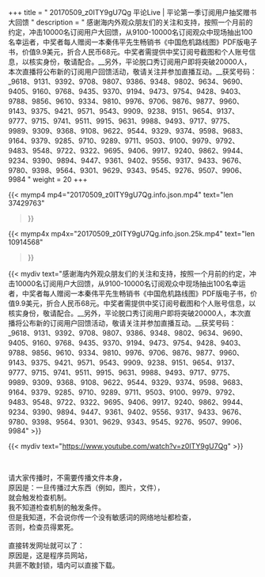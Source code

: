 +++
title = " 20170509_z0ITY9gU7Qg 平论Live | 平论第一季订阅用户抽奖赠书大回馈 "
description = " 感谢海内外观众朋友们的关注和支持，按照一个月前的约定，冲击10000名订阅用户大回馈，从9100-10000名订阅观众中现场抽出100名幸运者，中奖者每人赠阅一本秦伟平先生畅销书《中国危机路线图》PDF版电子书，价值9.9美元，折合人民币68元。中奖者需提供中奖订阅号截图和个人账号信息，以核实身份，敬请配合。__另外，平论脱口秀订阅用户即将突破20000人，本次直播将公布新的订阅用户回馈活动，敬请关注并参加直播互动。__获奖号码：_9618、9131、9392、9708、9807、9386、9348、9802、9634、9690、9405、9160、9768、9435、9370、9194、9473、9754、9428、9403、9788、9856、9610、9334、9810、9976、9706、9876、9877、9960、9143、9375、9421、9571、9543、9909、9238、9151、9654、9137、9777、9715、9741、9511、9915、9631、9988、9493、9717、9775、9989、9309、9368、9108、9622、9544、9329、9374、9598、9683、9164、9379、9285、9710、9289、9711、9503、9100、9979、9792、9483、9548、9722、9322、9695、9406、9917、9240、9862、9944、9234、9390、9894、9447、9361、9402、9556、9317、9433、9676、9780、9398、9564、9301、9629、9343、9545、9276、9507、9906、9984 "
weight = 20
+++

{{< mymp4 mp4="20170509_z0ITY9gU7Qg.info.json.mp4" 
text="len 37429763"
>}}

{{< mymp4x  mp4x="20170509_z0ITY9gU7Qg.info.json.25k.mp4"
text="len 10914568"
>}}


{{< mydiv text="感谢海内外观众朋友们的关注和支持，按照一个月前的约定，冲击10000名订阅用户大回馈，从9100-10000名订阅观众中现场抽出100名幸运者，中奖者每人赠阅一本秦伟平先生畅销书《中国危机路线图》PDF版电子书，价值9.9美元，折合人民币68元。中奖者需提供中奖订阅号截图和个人账号信息，以核实身份，敬请配合。__另外，平论脱口秀订阅用户即将突破20000人，本次直播将公布新的订阅用户回馈活动，敬请关注并参加直播互动。__获奖号码：_9618、9131、9392、9708、9807、9386、9348、9802、9634、9690、9405、9160、9768、9435、9370、9194、9473、9754、9428、9403、9788、9856、9610、9334、9810、9976、9706、9876、9877、9960、9143、9375、9421、9571、9543、9909、9238、9151、9654、9137、9777、9715、9741、9511、9915、9631、9988、9493、9717、9775、9989、9309、9368、9108、9622、9544、9329、9374、9598、9683、9164、9379、9285、9710、9289、9711、9503、9100、9979、9792、9483、9548、9722、9322、9695、9406、9917、9240、9862、9944、9234、9390、9894、9447、9361、9402、9556、9317、9433、9676、9780、9398、9564、9301、9629、9343、9545、9276、9507、9906、9984" >}}
<br>

{{< mydiv text="https://www.youtube.com/watch?v=z0ITY9gU7Qg" >}}


<br>

请大家传播时，不需要传播文件本身，<br>
原因是：一旦传播过大东西（例如，图片，文件），<br>
就会触发检查机制。<br>
我不知道检查机制的触发条件。<br>
但是我知道，不会说你传一个没有敏感词的网络地址都检查，<br>
否则，检查员得累死。<br><br>
直接转发网址就可以了：<br>
原因是，这是程序员网站，<br>
共匪不敢封锁，墙内可以直接下载。


